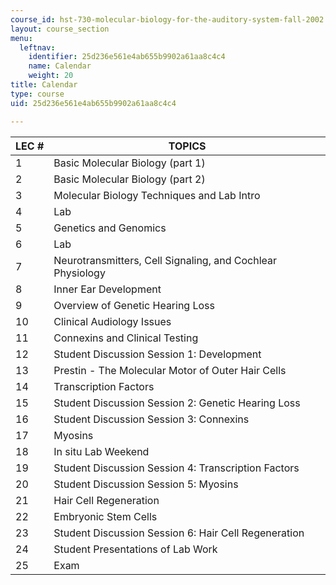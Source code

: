 ```yaml
---
course_id: hst-730-molecular-biology-for-the-auditory-system-fall-2002
layout: course_section
menu:
  leftnav:
    identifier: 25d236e561e4ab655b9902a61aa8c4c4
    name: Calendar
    weight: 20
title: Calendar
type: course
uid: 25d236e561e4ab655b9902a61aa8c4c4

---
```


| LEC # | TOPICS |
| --- | --- |
| 1 | Basic Molecular Biology (part 1) |
| 2 | Basic Molecular Biology (part 2) |
| 3 | Molecular Biology Techniques and Lab Intro |
| 4 | Lab |
| 5 | Genetics and Genomics |
| 6 | Lab |
| 7 | Neurotransmitters, Cell Signaling, and Cochlear Physiology |
| 8 | Inner Ear Development |
| 9 | Overview of Genetic Hearing Loss |
| 10 | Clinical Audiology Issues |
| 11 | Connexins and Clinical Testing |
| 12 | Student Discussion Session 1: Development |
| 13 | Prestin - The Molecular Motor of Outer Hair Cells |
| 14 | Transcription Factors |
| 15 | Student Discussion Session 2: Genetic Hearing Loss |
| 16 | Student Discussion Session 3: Connexins |
| 17 | Myosins |
| 18 | In situ Lab Weekend |
| 19 | Student Discussion Session 4: Transcription Factors |
| 20 | Student Discussion Session 5: Myosins |
| 21 | Hair Cell Regeneration |
| 22 | Embryonic Stem Cells |
| 23 | Student Discussion Session 6: Hair Cell Regeneration |
| 24 | Student Presentations of Lab Work |
| 25 | Exam